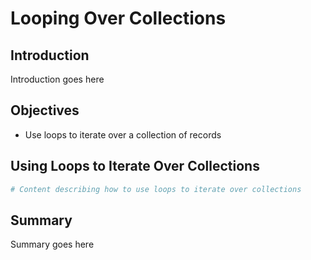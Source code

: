 
# Looping Over Collections

## Introduction
Introduction goes here

## Objectives
* Use loops to iterate over a collection of records

## Using Loops to Iterate Over Collections


```python
# Content describing how to use loops to iterate over collections
```

## Summary
Summary goes here
